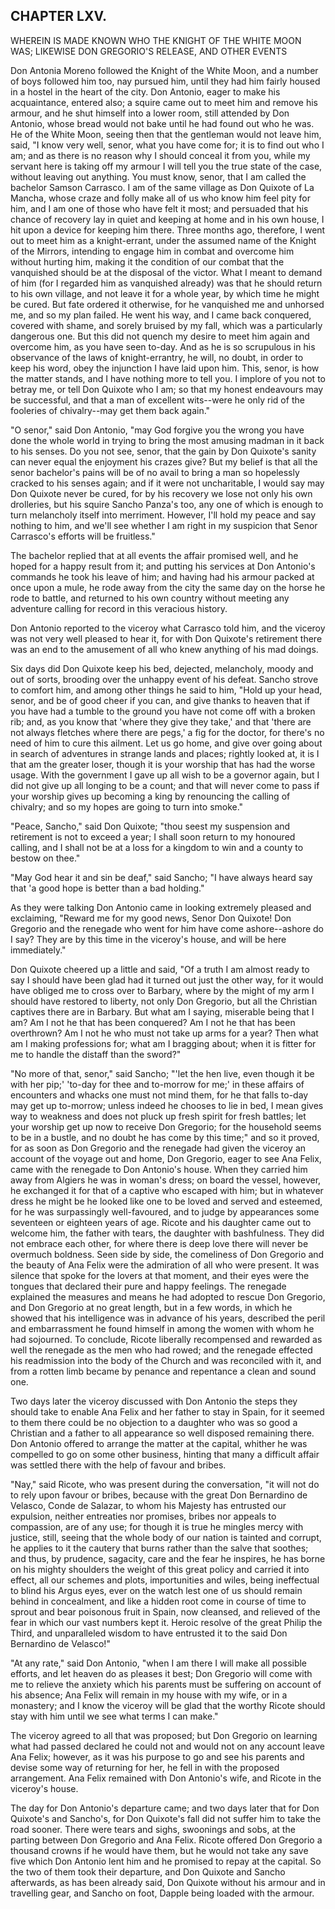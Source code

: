 ## CHAPTER LXV.

WHEREIN IS MADE KNOWN WHO THE KNIGHT OF THE WHITE MOON WAS; LIKEWISE DON
GREGORIO'S RELEASE, AND OTHER EVENTS


Don Antonia Moreno followed the Knight of the White Moon, and a number of
boys followed him too, nay pursued him, until they had him fairly housed
in a hostel in the heart of the city. Don Antonio, eager to make his
acquaintance, entered also; a squire came out to meet him and remove his
armour, and he shut himself into a lower room, still attended by Don
Antonio, whose bread would not bake until he had found out who he was. He
of the White Moon, seeing then that the gentleman would not leave him,
said, "I know very well, senor, what you have come for; it is to find out
who I am; and as there is no reason why I should conceal it from you,
while my servant here is taking off my armour I will tell you the true
state of the case, without leaving out anything. You must know, senor,
that I am called the bachelor Samson Carrasco. I am of the same village
as Don Quixote of La Mancha, whose craze and folly make all of us who
know him feel pity for him, and I am one of those who have felt it most;
and persuaded that his chance of recovery lay in quiet and keeping at
home and in his own house, I hit upon a device for keeping him there.
Three months ago, therefore, I went out to meet him as a knight-errant,
under the assumed name of the Knight of the Mirrors, intending to engage
him in combat and overcome him without hurting him, making it the
condition of our combat that the vanquished should be at the disposal of
the victor. What I meant to demand of him (for I regarded him as
vanquished already) was that he should return to his own village, and not
leave it for a whole year, by which time he might be cured. But fate
ordered it otherwise, for he vanquished me and unhorsed me, and so my
plan failed. He went his way, and I came back conquered, covered with
shame, and sorely bruised by my fall, which was a particularly dangerous
one. But this did not quench my desire to meet him again and overcome
him, as you have seen to-day. And as he is so scrupulous in his
observance of the laws of knight-errantry, he will, no doubt, in order to
keep his word, obey the injunction I have laid upon him. This, senor, is
how the matter stands, and I have nothing more to tell you. I implore of
you not to betray me, or tell Don Quixote who I am; so that my honest
endeavours may be successful, and that a man of excellent wits--were he
only rid of the fooleries of chivalry--may get them back again."

"O senor," said Don Antonio, "may God forgive you the wrong you have done
the whole world in trying to bring the most amusing madman in it back to
his senses. Do you not see, senor, that the gain by Don Quixote's sanity
can never equal the enjoyment his crazes give? But my belief is that all
the senor bachelor's pains will be of no avail to bring a man so
hopelessly cracked to his senses again; and if it were not uncharitable,
I would say may Don Quixote never be cured, for by his recovery we lose
not only his own drolleries, but his squire Sancho Panza's too, any one
of which is enough to turn melancholy itself into merriment. However,
I'll hold my peace and say nothing to him, and we'll see whether I am
right in my suspicion that Senor Carrasco's efforts will be fruitless."

The bachelor replied that at all events the affair promised well, and he
hoped for a happy result from it; and putting his services at Don
Antonio's commands he took his leave of him; and having had his armour
packed at once upon a mule, he rode away from the city the same day on
the horse he rode to battle, and returned to his own country without
meeting any adventure calling for record in this veracious history.

Don Antonio reported to the viceroy what Carrasco told him, and the
viceroy was not very well pleased to hear it, for with Don Quixote's
retirement there was an end to the amusement of all who knew anything of
his mad doings.

Six days did Don Quixote keep his bed, dejected, melancholy, moody and
out of sorts, brooding over the unhappy event of his defeat. Sancho
strove to comfort him, and among other things he said to him, "Hold up
your head, senor, and be of good cheer if you can, and give thanks to
heaven that if you have had a tumble to the ground you have not come off
with a broken rib; and, as you know that 'where they give they take,' and
that 'there are not always fletches where there are pegs,' a fig for the
doctor, for there's no need of him to cure this ailment. Let us go home,
and give over going about in search of adventures in strange lands and
places; rightly looked at, it is I that am the greater loser, though it
is your worship that has had the worse usage. With the government I gave
up all wish to be a governor again, but I did not give up all longing to
be a count; and that will never come to pass if your worship gives up
becoming a king by renouncing the calling of chivalry; and so my hopes
are going to turn into smoke."

"Peace, Sancho," said Don Quixote; "thou seest my suspension and
retirement is not to exceed a year; I shall soon return to my honoured
calling, and I shall not be at a loss for a kingdom to win and a county
to bestow on thee."

"May God hear it and sin be deaf," said Sancho; "I have always heard say
that 'a good hope is better than a bad holding."

As they were talking Don Antonio came in looking extremely pleased and
exclaiming, "Reward me for my good news, Senor Don Quixote! Don Gregorio
and the renegade who went for him have come ashore--ashore do I say? They
are by this time in the viceroy's house, and will be here immediately."

Don Quixote cheered up a little and said, "Of a truth I am almost ready
to say I should have been glad had it turned out just the other way, for
it would have obliged me to cross over to Barbary, where by the might of
my arm I should have restored to liberty, not only Don Gregorio, but all
the Christian captives there are in Barbary. But what am I saying,
miserable being that I am? Am I not he that has been conquered? Am I not
he that has been overthrown? Am I not he who must not take up arms for a
year? Then what am I making professions for; what am I bragging about;
when it is fitter for me to handle the distaff than the sword?"

"No more of that, senor," said Sancho; "'let the hen live, even though it
be with her pip;' 'to-day for thee and to-morrow for me;' in these affairs
of encounters and whacks one must not mind them, for he that falls to-day
may get up to-morrow; unless indeed he chooses to lie in bed, I mean
gives way to weakness and does not pluck up fresh spirit for fresh
battles; let your worship get up now to receive Don Gregorio; for the
household seems to be in a bustle, and no doubt he has come by this
time;" and so it proved, for as soon as Don Gregorio and the renegade had
given the viceroy an account of the voyage out and home, Don Gregorio,
eager to see Ana Felix, came with the renegade to Don Antonio's house.
When they carried him away from Algiers he was in woman's dress; on board
the vessel, however, he exchanged it for that of a captive who escaped
with him; but in whatever dress he might be he looked like one to be
loved and served and esteemed, for he was surpassingly well-favoured, and
to judge by appearances some seventeen or eighteen years of age. Ricote
and his daughter came out to welcome him, the father with tears, the
daughter with bashfulness. They did not embrace each other, for where
there is deep love there will never be overmuch boldness. Seen side by
side, the comeliness of Don Gregorio and the beauty of Ana Felix were the
admiration of all who were present. It was silence that spoke for the
lovers at that moment, and their eyes were the tongues that declared
their pure and happy feelings. The renegade explained the measures and
means he had adopted to rescue Don Gregorio, and Don Gregorio at no great
length, but in a few words, in which he showed that his intelligence was
in advance of his years, described the peril and embarrassment he found
himself in among the women with whom he had sojourned. To conclude,
Ricote liberally recompensed and rewarded as well the renegade as the men
who had rowed; and the renegade effected his readmission into the body of
the Church and was reconciled with it, and from a rotten limb became by
penance and repentance a clean and sound one.

Two days later the viceroy discussed with Don Antonio the steps they
should take to enable Ana Felix and her father to stay in Spain, for it
seemed to them there could be no objection to a daughter who was so good
a Christian and a father to all appearance so well disposed remaining
there. Don Antonio offered to arrange the matter at the capital, whither
he was compelled to go on some other business, hinting that many a
difficult affair was settled there with the help of favour and bribes.

"Nay," said Ricote, who was present during the conversation, "it will not
do to rely upon favour or bribes, because with the great Don Bernardino
de Velasco, Conde de Salazar, to whom his Majesty has entrusted our
expulsion, neither entreaties nor promises, bribes nor appeals to
compassion, are of any use; for though it is true he mingles mercy with
justice, still, seeing that the whole body of our nation is tainted and
corrupt, he applies to it the cautery that burns rather than the salve
that soothes; and thus, by prudence, sagacity, care and the fear he
inspires, he has borne on his mighty shoulders the weight of this great
policy and carried it into effect, all our schemes and plots,
importunities and wiles, being ineffectual to blind his Argus eyes, ever
on the watch lest one of us should remain behind in concealment, and like
a hidden root come in course of time to sprout and bear poisonous fruit
in Spain, now cleansed, and relieved of the fear in which our vast
numbers kept it. Heroic resolve of the great Philip the Third, and
unparalleled wisdom to have entrusted it to the said Don Bernardino de
Velasco!"

"At any rate," said Don Antonio, "when I am there I will make all
possible efforts, and let heaven do as pleases it best; Don Gregorio will
come with me to relieve the anxiety which his parents must be suffering
on account of his absence; Ana Felix will remain in my house with my
wife, or in a monastery; and I know the viceroy will be glad that the
worthy Ricote should stay with him until we see what terms I can make."

The viceroy agreed to all that was proposed; but Don Gregorio on learning
what had passed declared he could not and would not on any account leave
Ana Felix; however, as it was his purpose to go and see his parents and
devise some way of returning for her, he fell in with the proposed
arrangement. Ana Felix remained with Don Antonio's wife, and Ricote in
the viceroy's house.

The day for Don Antonio's departure came; and two days later that for Don
Quixote's and Sancho's, for Don Quixote's fall did not suffer him to take
the road sooner. There were tears and sighs, swoonings and sobs, at the
parting between Don Gregorio and Ana Felix. Ricote offered Don Gregorio a
thousand crowns if he would have them, but he would not take any save
five which Don Antonio lent him and he promised to repay at the capital.
So the two of them took their departure, and Don Quixote and Sancho
afterwards, as has been already said, Don Quixote without his armour and
in travelling gear, and Sancho on foot, Dapple being loaded with the
armour.




